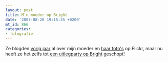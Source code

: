```yaml
---
layout: post
title: M'n moeder op Bright
date: '2007-08-20 19:15:35 +0200'
mt_id: 866
categories:
- fotografie
---
```

Ze blogden <a href="/2006/08/ze-bloggen-over-mn-moeder.html">vorig jaar</a> al over mijn moeder en <a href="https://www.flickr.com/photos/hannyb/">haar foto's</a> op Flickr, maar nu heeft ze het zelfs tot <a href="http://www.bright.nl/uitlegparty-verkoop-je-flickr-fotos">een uitlegparty op Bright</a> geschopt!
